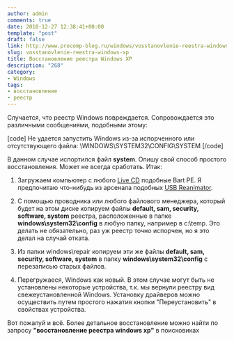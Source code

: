 ```yaml
---
author: admin
comments: true
date: 2010-12-27 12:38:41+00:00
template: "post"
draft: false
link: http://www.procomp-blog.ru/windows/vosstanovlenie-reestra-windows-xp/
slug: vosstanovlenie-reestra-windows-xp
title: Восстановление реестра Windows XP
description: "268"
category:
- Windows
tags:
- восстановление
- реестр
---
```


Случается, что реестр Windows повреждается. Сопровождается это различными сообщениями, подобными этому:

[code]
Не удается запустить Windows из-за испорченного или отсутствующего файла:
\WINDOWS\SYSTEM32\CONFIG\SYSTEM
[/code]
<!-- more -->
В данном случае испортился файл **system**.
Опишу свой способ простого восстановления. Может не всегда сработать.
Итак:



	
  1. Загружаем компьютер с любого [Live CD](http://ru.wikipedia.org/wiki/LiveCD) подобные Bart PE. Я предпочитаю что-нибудь из арсенала подобных [USB Reanimator](http://yandex.ru/yandsearch?text=usb+reanimator). 

	
  2. С помощью проводника или любого файлового менеджера, который будет на этом диске копируем файлы **default, sam, security, software, system** реестра, расположенные в папке **windows\system32\config** в любую папку, например в c:\temp. Это делать не обязательно, раз уж реестр точно испорчен, но я это делал на случай отката.

	
  3. Из папки windows\repair копируем эти же файлы  **default, sam, security, software, system** в папку **windows\system32\config** с перезаписью старых файлов.

	
  4. Перегружаеся, Windows как новый. В этом случае могут быть не установлены некоторые устройства, т.к. мы вернули реестру вид свежеустановленной Windows. Установку драйверов можно осуществить путем простого нажатия кнопки "Переустановить" в свойствах устройства.


Вот пожалуй и всё. Более детальное восстановление можно найти по запросу **"восстановление реестра windows xp"** в поисковиках
